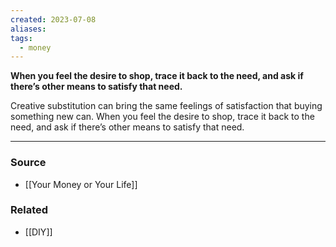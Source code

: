 ```yaml
---
created: 2023-07-08
aliases: 
tags:
  - money
---
```

**When you feel the desire to shop, trace it back to the need, and ask if there’s other means to satisfy that need.**

Creative substitution can bring the same feelings of satisfaction that buying something new can. When you feel the desire to shop, trace it back to the need, and ask if there’s other means to satisfy that need. 

---

### Source
- [[Your Money or Your Life]]

### Related
- [[DIY]]